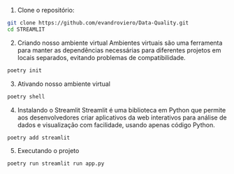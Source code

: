 1. Clone o repositório:

```bash
git clone https://github.com/evandroviero/Data-Quality.git
cd STREAMLIT
```

2. Criando nosso ambiente virtual
Ambientes virtuais são uma ferramenta para manter as dependências necessárias para diferentes projetos em locais separados, evitando problemas de compatibilidade.

```bash
poetry init
```

3. Ativando nosso ambiente virtual

```bash
poetry shell
```

4. Instalando o Streamlit
Streamlit é uma biblioteca em Python que permite aos desenvolvedores criar aplicativos da web interativos para análise de dados e visualização com facilidade, usando apenas código Python.


```bash
poetry add streamlit
```

5. Executando o projeto
```bash
poetry run streamlit run app.py
```